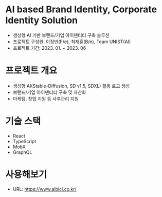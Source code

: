 # AI based Brand Identity, Corporate Identity Solution

- 생성형 AI 기반 브랜드/기업 아이덴티티 구축 솔루션
- 프로젝트 구성원: 이정빈(F/e), 최재훈(B/e), Team UNIST(AI)
- 프로젝트 기간: 2023. 01. ~ 2023. 06

# 프로젝트 개요

- 생성형 AI(Stable-Diffusion, SD v1.5, SDXL) 활용 로고 생성
- 브랜드/기업 아이덴티티 구축 및 자산화
- 마케팅, 창업 지원 등 사후관리 지원

# 기술 스택

- React
- TypeScript
- MobX
- GraphQL

# 사용해보기

- URL: https://www.aibici.co.kr/
